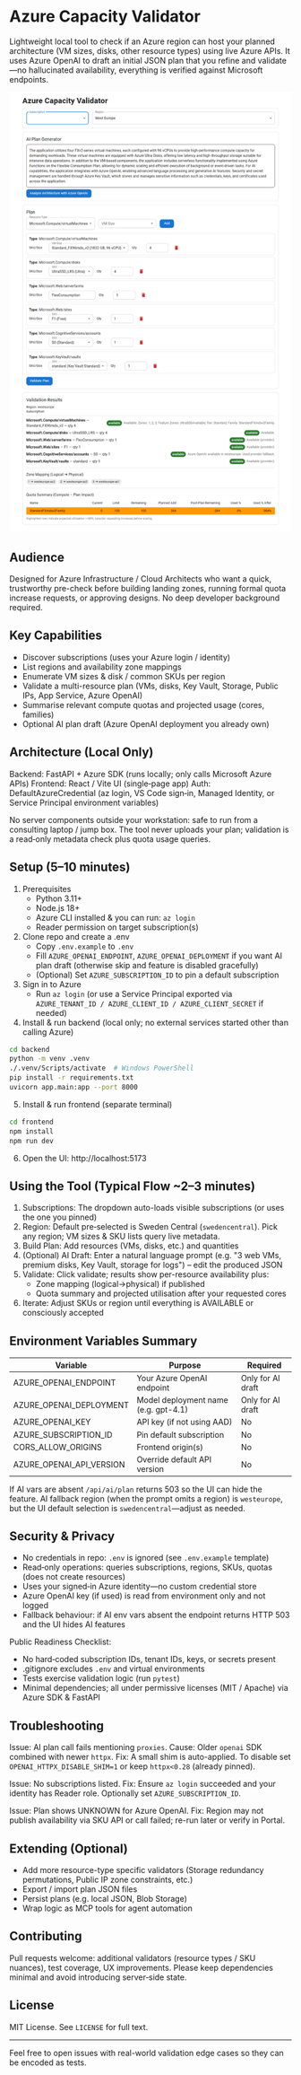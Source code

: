 # Azure Capacity Validator

Lightweight local tool to check if an Azure region can host your planned architecture (VM sizes, disks, other resource types) using live Azure APIs. It uses Azure OpenAI to draft an initial JSON plan that you refine and validate—no hallucinated availability, everything is verified against Microsoft endpoints.

![Overview](docs/Capacity%20Validator%20-%20Demo.png)

## Audience
Designed for Azure Infrastructure / Cloud Architects who want a quick, trustworthy pre-check before building landing zones, running formal quota increase requests, or approving designs. No deep developer background required.

## Key Capabilities
* Discover subscriptions (uses your Azure login / identity)
* List regions and availability zone mappings
* Enumerate VM sizes & disk / common SKUs per region
* Validate a multi-resource plan (VMs, disks, Key Vault, Storage, Public IPs, App Service, Azure OpenAI)
* Summarise relevant compute quotas and projected usage (cores, families)
* Optional AI plan draft (Azure OpenAI deployment you already own)

## Architecture (Local Only)
Backend: FastAPI + Azure SDK (runs locally; only calls Microsoft Azure APIs)
Frontend: React / Vite UI (single‑page app)
Auth: DefaultAzureCredential (az login, VS Code sign‑in, Managed Identity, or Service Principal environment variables)

No server components outside your workstation: safe to run from a consulting laptop / jump box. The tool never uploads your plan; validation is a read‑only metadata check plus quota usage queries.

## Setup (5–10 minutes)
1. Prerequisites
	* Python 3.11+
	* Node.js 18+
	* Azure CLI installed & you can run: `az login`
	* Reader permission on target subscription(s)
2. Clone repo and create a .env
	* Copy `.env.example` to `.env`
	* Fill `AZURE_OPENAI_ENDPOINT`, `AZURE_OPENAI_DEPLOYMENT` if you want AI plan draft (otherwise skip and feature is disabled gracefully)
	* (Optional) Set `AZURE_SUBSCRIPTION_ID` to pin a default subscription
3. Sign in to Azure
	* Run `az login` (or use a Service Principal exported via `AZURE_TENANT_ID / AZURE_CLIENT_ID / AZURE_CLIENT_SECRET` if needed)
4. Install & run backend (local only; no external services started other than calling Azure)
```bash
cd backend
python -m venv .venv
./.venv/Scripts/activate  # Windows PowerShell
pip install -r requirements.txt
uvicorn app.main:app --port 8000
```
5. Install & run frontend (separate terminal)
```bash
cd frontend
npm install
npm run dev
```
6. Open the UI: http://localhost:5173

## Using the Tool (Typical Flow ~2–3 minutes)
1. Subscriptions: The dropdown auto-loads visible subscriptions (or uses the one you pinned)
2. Region: Default pre‑selected is Sweden Central (`swedencentral`). Pick any region; VM sizes & SKU lists query live metadata.
3. Build Plan: Add resources (VMs, disks, etc.) and quantities
4. (Optional) AI Draft: Enter a natural language prompt (e.g. "3 web VMs, premium disks, Key Vault, storage for logs") – edit the produced JSON
5. Validate: Click validate; results show per-resource availability plus:
	* Zone mapping (logical→physical) if published
	* Quota summary and projected utilisation after your requested cores
6. Iterate: Adjust SKUs or region until everything is AVAILABLE or consciously accepted

## Environment Variables Summary
| Variable | Purpose | Required |
|----------|---------|----------|
| AZURE_OPENAI_ENDPOINT | Your Azure OpenAI endpoint | Only for AI draft |
| AZURE_OPENAI_DEPLOYMENT | Model deployment name (e.g. gpt-4.1) | Only for AI draft |
| AZURE_OPENAI_KEY | API key (if not using AAD) | No |
| AZURE_SUBSCRIPTION_ID | Pin default subscription | No |
| CORS_ALLOW_ORIGINS | Frontend origin(s) | No |
| AZURE_OPENAI_API_VERSION | Override default API version | No |

If AI vars are absent `/api/ai/plan` returns 503 so the UI can hide the feature. AI fallback region (when the prompt omits a region) is `westeurope`, but the UI default selection is `swedencentral`—adjust as needed.

## Security & Privacy
* No credentials in repo: `.env` is ignored (see `.env.example` template)
* Read‑only operations: queries subscriptions, regions, SKUs, quotas (does not create resources)
* Uses your signed‑in Azure identity—no custom credential store
* Azure OpenAI key (if used) is read from environment only and not logged
* Fallback behaviour: if AI env vars absent the endpoint returns HTTP 503 and the UI hides AI features

Public Readiness Checklist:
* No hard‑coded subscription IDs, tenant IDs, keys, or secrets present
* .gitignore excludes `.env` and virtual environments
* Tests exercise validation logic (run `pytest`)
* Minimal dependencies; all under permissive licenses (MIT / Apache) via Azure SDK & FastAPI

## Troubleshooting
Issue: AI plan call fails mentioning `proxies`.
Cause: Older `openai` SDK combined with newer `httpx`.
Fix: A small shim is auto-applied. To disable set `OPENAI_HTTPX_DISABLE_SHIM=1` or keep `httpx<0.28` (already pinned).

Issue: No subscriptions listed.
Fix: Ensure `az login` succeeded and your identity has Reader role. Optionally set `AZURE_SUBSCRIPTION_ID`.

Issue: Plan shows UNKNOWN for Azure OpenAI.
Fix: Region may not publish availability via SKU API or call failed; re-run later or verify in Portal.

## Extending (Optional)
* Add more resource-type specific validators (Storage redundancy permutations, Public IP zone constraints, etc.)
* Export / import plan JSON files
* Persist plans (e.g. local JSON, Blob Storage)
* Wrap logic as MCP tools for agent automation

## Contributing
Pull requests welcome: additional validators (resource types / SKU nuances), test coverage, UX improvements. Please keep dependencies minimal and avoid introducing server‑side state.

## License
MIT License. See `LICENSE` for full text.

---
Feel free to open issues with real-world validation edge cases so they can be encoded as tests.